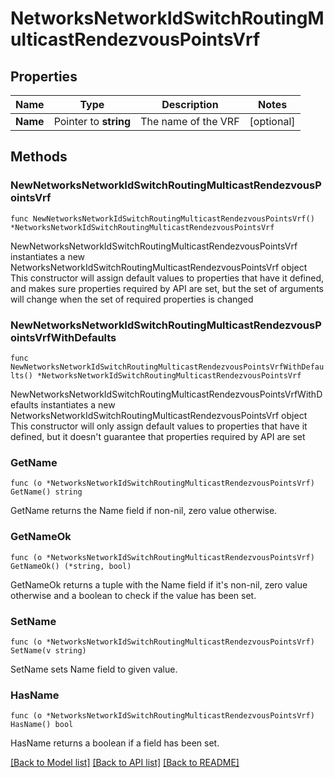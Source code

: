 # NetworksNetworkIdSwitchRoutingMulticastRendezvousPointsVrf

## Properties

Name | Type | Description | Notes
------------ | ------------- | ------------- | -------------
**Name** | Pointer to **string** | The name of the VRF | [optional] 

## Methods

### NewNetworksNetworkIdSwitchRoutingMulticastRendezvousPointsVrf

`func NewNetworksNetworkIdSwitchRoutingMulticastRendezvousPointsVrf() *NetworksNetworkIdSwitchRoutingMulticastRendezvousPointsVrf`

NewNetworksNetworkIdSwitchRoutingMulticastRendezvousPointsVrf instantiates a new NetworksNetworkIdSwitchRoutingMulticastRendezvousPointsVrf object
This constructor will assign default values to properties that have it defined,
and makes sure properties required by API are set, but the set of arguments
will change when the set of required properties is changed

### NewNetworksNetworkIdSwitchRoutingMulticastRendezvousPointsVrfWithDefaults

`func NewNetworksNetworkIdSwitchRoutingMulticastRendezvousPointsVrfWithDefaults() *NetworksNetworkIdSwitchRoutingMulticastRendezvousPointsVrf`

NewNetworksNetworkIdSwitchRoutingMulticastRendezvousPointsVrfWithDefaults instantiates a new NetworksNetworkIdSwitchRoutingMulticastRendezvousPointsVrf object
This constructor will only assign default values to properties that have it defined,
but it doesn't guarantee that properties required by API are set

### GetName

`func (o *NetworksNetworkIdSwitchRoutingMulticastRendezvousPointsVrf) GetName() string`

GetName returns the Name field if non-nil, zero value otherwise.

### GetNameOk

`func (o *NetworksNetworkIdSwitchRoutingMulticastRendezvousPointsVrf) GetNameOk() (*string, bool)`

GetNameOk returns a tuple with the Name field if it's non-nil, zero value otherwise
and a boolean to check if the value has been set.

### SetName

`func (o *NetworksNetworkIdSwitchRoutingMulticastRendezvousPointsVrf) SetName(v string)`

SetName sets Name field to given value.

### HasName

`func (o *NetworksNetworkIdSwitchRoutingMulticastRendezvousPointsVrf) HasName() bool`

HasName returns a boolean if a field has been set.


[[Back to Model list]](../README.md#documentation-for-models) [[Back to API list]](../README.md#documentation-for-api-endpoints) [[Back to README]](../README.md)


